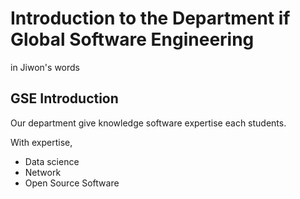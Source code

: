 # Introduction to the Department if Global Software Engineering

in Jiwon's words

## GSE Introduction 

Our department give knowledge software expertise each students.

With expertise,
* Data science
* Network
* Open Source Software 

